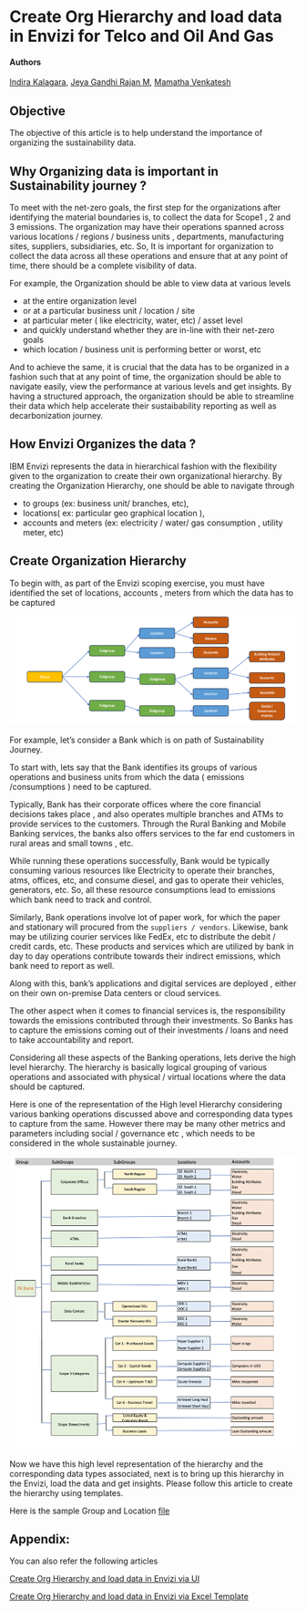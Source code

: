 # Create Org Hierarchy and load data in Envizi for Telco and Oil And Gas


#### Authors
 [Indira Kalagara](https://community.ibm.com/community/user/envirintel/people/indira-kumari-kalagara1), [Jeya Gandhi Rajan M](https://community.ibm.com/community/user/envirintel/people/jeya-gandhi-rajan-m1), [Mamatha Venkatesh](https://community.ibm.com/community/user/envirintel/network/members/profile?UserKey=813a3553-d5cc-4b76-9970-ed40f865cb31)


## Objective
The objective of this article is to help understand the importance of organizing the sustainability data. 
## Why Organizing data is important in Sustainability journey ?

To meet with the net-zero goals, the first step for the organizations after identifying  the material boundaries is, to collect the data for Scope1 , 2 and 3 emissions. The organization may have their operations spanned across various locations / regions /  business units , departments, manufacturing sites, suppliers, subsidiaries, etc.   So, It is important for organization to collect the data across all these operations  and ensure that at any point of time,  there should be a complete visibility of data. 


For example, the Organization should be able to view data at various levels 
- at the entire organization level   
- or at a particular business unit / location / site
- at particular meter ( like electricity, water, etc)   / asset level 
- and quickly understand whether they are in-line with their net-zero goals
- which location / business unit is performing better or worst, etc

And to achieve the same, it is crucial that the data has to be organized in a fashion such that at any point of time, the organization should be able to navigate easily, view the performance at various levels and  get insights. By having a structured approach, the organization should be able to streamline their data which help accelerate their sustaibability reporting as well as decarbonization journey.


## How Envizi Organizes the data ?

IBM Envizi  represents the data in hierarchical fashion with the flexibility given to the organization  to create their own organizational hierarchy.  By creating the  Organization Hierarchy, one should be able to navigate through
- to groups (ex: business unit/ branches, etc),
- locations( ex: particular geo graphical location ), 
- accounts and meters (ex: electricity / water/ gas consumption , utility meter, etc)

## Create  Organization Hierarchy

To begin with, as part of the Envizi scoping exercise, you must have identified the set of locations, accounts , meters from which the data has to be captured

<img src="images/OrgStructure.png">

For example, let’s consider a Bank which is on path of Sustainability Journey.

To start with,  lets say that the Bank identifies its groups of various operations and business units from which the data ( emissions /consumptions ) need to be captured.  

Typically, Bank has their corporate offices where the core financial decisions takes place , and also  operates multiple branches and ATMs to provide services to the customers. Through the Rural Banking and Mobile Banking services, the banks also offers services to the far end customers in rural areas and small towns , etc. 

While running these operations successfully, Bank would be typically consuming various resources like Electricity to operate their branches, atms, offices, etc,  and  consume diesel, and gas to operate their vehicles, generators, etc.   So, all these resource consumptions lead to emissions which bank need to track and control. 

Similarly, Bank operations involve lot of paper work, for which the paper and stationary will procured from the  `suppliers / vendors`.  Likewise, bank may be utilizing courier services like FedEx, etc to distribute the debit / credit cards, etc.  These products and services which are utilized by bank in day to day operations contribute towards their indirect emissions, which bank need to report as well. 

Along with this, bank’s applications and digital services are deployed , either on their own on-premise Data centers or cloud services.

The other aspect when it comes to financial services  is, the responsibility towards the emissions contributed through their investments. So Banks has to  capture the emissions coming out of their investments / loans and need to take accountability and report. 

Considering all these aspects of the Banking operations, lets derive the high level hierarchy. The hierarchy  is basically logical grouping of various operations  and associated with physical / virtual locations where the data should be captured.  

Here is one of the representation of the High level Hierarchy considering various banking operations discussed above and corresponding data types  to capture from the same. However there may be many other metrics and parameters  including social / governance etc ,  which needs to be considered in the whole sustainable journey. 

 
<img src="images/INBank_OrgHierarchy.png">


Now  we have this high level representation of the hierarchy and the corresponding data types associated, next is to bring up this hierarchy in the Envizi, load the data and get insights.   Please follow  this article to create the hierarchy using templates.

Here is the sample Group and Location [file](./files/Accounts.csv)

## Appendix:
You can also refer the following articles

[Create Org Hierarchy and load data in Envizi via UI](../2-create-and-load-data-via-ui/)

[Create Org Hierarchy and load data in Envizi via Excel Template](../3-create-and-load-data-via-excel-template/)